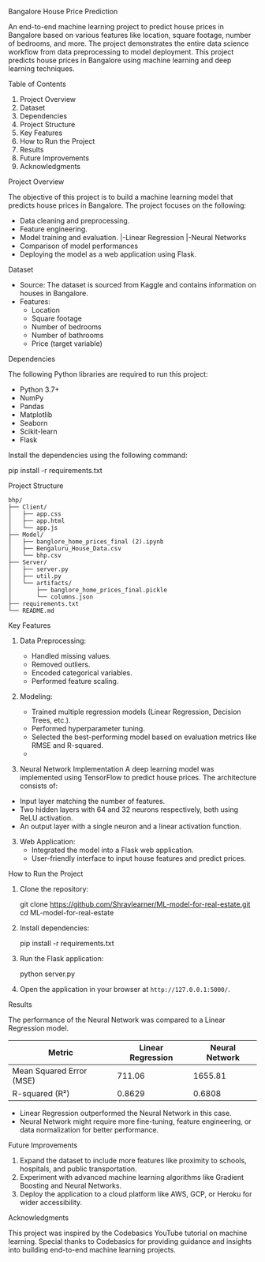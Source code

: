 Bangalore House Price Prediction

An end-to-end machine learning project to predict house prices in Bangalore based on various features like location, square footage, number of bedrooms, and more. The project demonstrates the entire data science workflow from data preprocessing to model deployment. This project predicts house prices in Bangalore using machine learning and deep learning techniques.

Table of Contents

1. Project Overview
2. Dataset
3. Dependencies
4. Project Structure
5. Key Features
6. How to Run the Project
7. Results
8. Future Improvements
9. Acknowledgments

Project Overview

The objective of this project is to build a machine learning model that predicts house prices in Bangalore. The project focuses on the following:

- Data cleaning and preprocessing.
- Feature engineering.
- Model training and evaluation.
       |-Linear Regression
       |-Neural Networks
- Comparison of model performances
- Deploying the model as a web application using Flask.

Dataset

- Source: The dataset is sourced from Kaggle and contains information on houses in Bangalore.
- Features:
  - Location
  - Square footage
  - Number of bedrooms
  - Number of bathrooms
  - Price (target variable)

Dependencies

The following Python libraries are required to run this project:

- Python 3.7+
- NumPy
- Pandas
- Matplotlib
- Seaborn
- Scikit-learn
- Flask

Install the dependencies using the following command:

pip install -r requirements.txt

Project Structure
```plaintext
bhp/
├── Client/
│   ├── app.css
│   ├── app.html
│   └── app.js
├── Model/
│   ├── banglore_home_prices_final (2).ipynb
│   ├── Bengaluru_House_Data.csv
│   └── bhp.csv
├── Server/
│   ├── server.py
│   ├── util.py
│   └── artifacts/
│       ├── banglore_home_prices_final.pickle
│       └── columns.json
├── requirements.txt
└── README.md
```

Key Features

1. Data Preprocessing:
   - Handled missing values.
   - Removed outliers.
   - Encoded categorical variables.
   - Performed feature scaling.

2. Modeling:
   - Trained multiple regression models (Linear Regression, Decision Trees, etc.).
   - Performed hyperparameter tuning.
   - Selected the best-performing model based on evaluation metrics like RMSE and R-squared.
   - 
3. Neural Network Implementation
A deep learning model was implemented using TensorFlow to predict house prices. The architecture consists of:
- Input layer matching the number of features.
- Two hidden layers with 64 and 32 neurons respectively, both using ReLU activation.
- An output layer with a single neuron and a linear activation function.

3. Web Application:
   - Integrated the model into a Flask web application.
   - User-friendly interface to input house features and predict prices.


How to Run the Project

1. Clone the repository:


   git clone https://github.com/Shravlearner/ML-model-for-real-estate.git
   cd ML-model-for-real-estate
   

2. Install dependencies:

   pip install -r requirements.txt
   

3. Run the Flask application:

   python server.py
   

4. Open the application in your browser at `http://127.0.0.1:5000/`.

Results

The performance of the Neural Network was compared to a Linear Regression model.

| Metric                | Linear Regression | Neural Network        |
|-----------------------|-------------------|----------------       |
| Mean Squared Error (MSE) | 711.06             | 1655.81       |
| R-squared (R²)        | 0.8629             | 0.6808           |

- Linear Regression outperformed the Neural Network in this case.
- Neural Network might require more fine-tuning, feature engineering, or data normalization for better performance.


Future Improvements

1. Expand the dataset to include more features like proximity to schools, hospitals, and public transportation.
2. Experiment with advanced machine learning algorithms like Gradient Boosting and Neural Networks.
3. Deploy the application to a cloud platform like AWS, GCP, or Heroku for wider accessibility.


Acknowledgments

This project was inspired by the Codebasics YouTube tutorial on machine learning. Special thanks to Codebasics for providing guidance and insights into building end-to-end machine learning projects.
